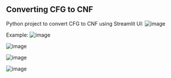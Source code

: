 ## Converting CFG to CNF

Python project to convert CFG to CNF using Streamlit UI:
![image](https://github.com/user-attachments/assets/eb071a25-049b-4aef-ad93-63e883176fb5)

Example:
![image](https://github.com/user-attachments/assets/6cc29a24-7834-4ccd-9560-08fcf8728126)

![image](https://github.com/user-attachments/assets/bf0238fc-8e70-449b-8387-5e7da9a2d62c)

![image](https://github.com/user-attachments/assets/b15ff74d-5648-4b42-a2c1-66739d448ec5)

![image](https://github.com/user-attachments/assets/9d82c712-6067-4ead-ae6a-c002380b2c69)
